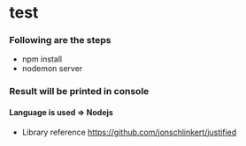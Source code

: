 # test

### Following are the steps

* npm install
* nodemon server

### Result will be printed in console

#### Language is used => Nodejs 
* Library reference https://github.com/jonschlinkert/justified
